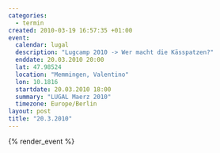 ```yaml
--- 
categories: 
  - termin
created: 2010-03-19 16:57:35 +01:00
event: 
  calendar: lugal
  description: "Lugcamp 2010 -> Wer macht die Kässpatzen?"
  enddate: 20.03.2010 20:00
  lat: 47.98524
  location: "Memmingen, Valentino"
  lon: 10.1816
  startdate: 20.03.2010 18:00
  summary: "LUGAL Maerz 2010"
  timezone: Europe/Berlin
layout: post
title: "20.3.2010"
---
```


{% render_event %}


